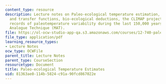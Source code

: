 ```yaml
---
content_type: resource
description: Lecture notes on Paleo-ecological temperature estimation, factor analysis
  and transfer functions, bio-ecological deductions, the CLIMAP project, downcore
  records of paleotemperature variability during the last 150,000 years, and the Modern
  Analogue Technique (MAT).
file: https://ol-ocw-studio-app-qa.s3.amazonaws.com/courses/12-740-paleoceanography-spring-2008/81363ae0114b5824c91a90fcd867022e_lec04a.pdf
file_type: application/pdf
learning_resource_types:
- Lecture Notes
ocw_type: OCWFile
parent_title: Lecture Notes
parent_type: CourseSection
resourcetype: Document
title: Paleo-ecological Temperature Estimates
uid: 81363ae0-114b-5824-c91a-90fcd867022e
---
```

